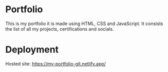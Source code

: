 # Portfolio
This is my portfolio it is made using HTML, CSS and JavaScript. It consists the list of all my projects, certifications and socials.

# Deployment
Hosted site:  https://my-portfolio-git.netlify.app/

